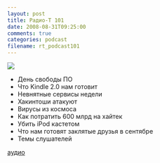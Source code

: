 ```yaml
---
layout: post
title: Радио-Т 101
date: 2008-08-31T09:25:00
comments: true
categories: podcast
filename: rt_podcast101
---
```

![](https://radio-t.com/images/radio-t/rt101.jpg)


- День свободы ПО
- Что Kindle 2.0 нам готовит
- Невнятные сервисы недели
- Хакинтоши атакуют
- Вирусы из космоса
- Как потратить 600 млрд на хайтек
- Убить iPod кастетом
- Что нам готовят заклятые друзья в сентябре
- Темы слушателей

[аудио](http://cdn.radio-t.com/rt_podcast101.mp3)
<audio src="http://cdn.radio-t.com/rt_podcast101.mp3" preload="none"></audio>

